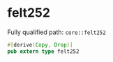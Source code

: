 # felt252

Fully qualified path: `core::felt252`

```rust
#[derive(Copy, Drop)]
pub extern type felt252
```


